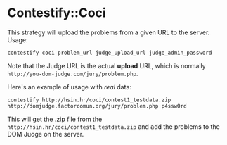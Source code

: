 Contestify::Coci
===

This strategy will upload the problems from a given URL to the server. Usage:

    contestify coci problem_url judge_upload_url judge_admin_password

Note that the Judge URL is the actual **upload** URL, which is normally `http://you-dom-judge.com/jury/problem.php`.

Here's an example of usage with _real_ data:

    contestify http://hsin.hr/coci/contest1_testdata.zip http://domjudge.factorcomun.org/jury/problem.php p4ssw0rd

This will get the .zip file from the `http://hsin.hr/coci/contest1_testdata.zip` and add the problems to the DOM Judge on the server. 